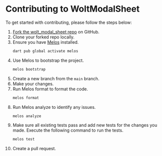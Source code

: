 # Contributing to WoltModalSheet

To get started with contributing, please follow the steps below:

1. [Fork the wolt_modal_sheet repo](https://github.com/woltapp/wolt_modal_sheet/fork) on GitHub.
2. Clone your forked repo locally.
3. Ensure you have [Melos](https://pub.dev/packages/melos/install) installed.
   ```bash
   dart pub global activate melos
   ```
4. Use Melos to bootstrap the project.
   ```bash
   melos bootstrap
   ```
5. Create a new branch from the `main` branch.
6. Make your changes.
7. Run Melos format to format the code.
   ```bash
   melos format
   ```
8. Run Melos analyze to identify any issues.
   ```bash
   melos analyze
   ```
9. Make sure all existing tests pass and add new tests for the changes you made.
   Execute the following command to run the tests.
   ```bash
   melos test
   ```
10. Create a pull request.
